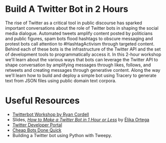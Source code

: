 # Build A Twitter Bot in 2 Hours

The rise of Twitter as a critical tool in public discourse has sparked important conversations about the role of Twitter bots in shaping the social media dialogue.  Automated tweets amplify content posted by politicians and public figures, spam bots flood hashtags to obscure messaging and protest bots call attention to #HashtagActivism through targeted content.  Behind each of these bots is the infrastructure of the Twitter API and the set of development tools to programmatically access it.  In this 2-hour workshop we'll learn about the various ways that bots can leverage the Twitter API to shape conversation by amplifying messages through likes, follows, and retweets and creating messages through generative content. Along the way we'll learn how to build and deploy a simple bot using Tracery to generate text from JSON files using public domain text corpora.

# Useful Resources
* [Twitterbot Workshop by Ryan Cordell](https://ryancordell.org/teaching/Twitterbot-Workshop/)
* Slides, [_How	to	Make	a	Twitter	Bot	in	1	Hour	or	Less_](https://dsg.neu.edu/wp-content/uploads/2017/04/BotsWorkshop.pdf) by [Élika Ortega](https://elikaortega.net/)
* [Twitter Developer Portal](https://developer.twitter.com/en/portal/dashboard)
* [Cheap Bots Done Quick](https://cheapbotsdonequick.com/)
* Building a Twitter bot using Python with Tweepy.
